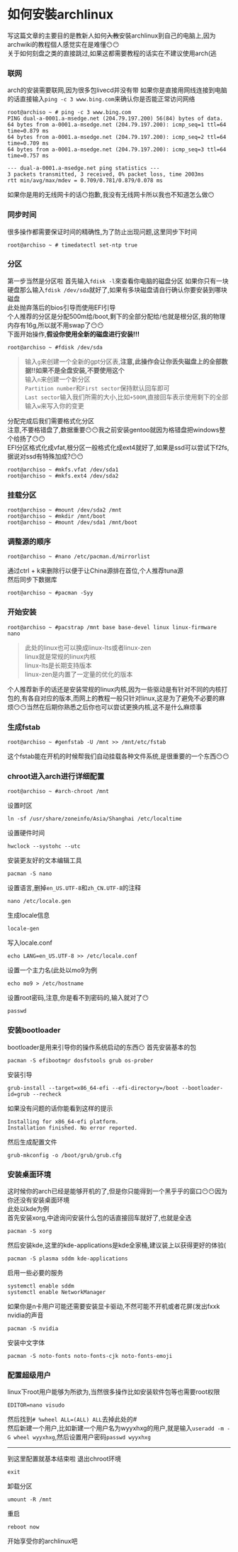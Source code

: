 # 如何安裝archlinux
写这篇文章的主要目的是教新人如何~~入教~~安裝archlinux到自己的电脑上,因为archwiki的教程個人感觉实在是难懂😶😶  
关于如何刻盘之类的直接跳过,如果这都需要教程的话实在不建议使用arch(逃  
### 联网
arch的安装需要联网,因为很多包livecd并没有带
如果你是直接用网线连接到电脑的话直接输入`ping -c 3 www.bing.com`来确认你是否能正常访问网络  
```
root@archiso ~ # ping -c 3 www.bing.com
PING dual-a-0001.a-msedge.net (204.79.197.200) 56(84) bytes of data.
64 bytes from a-0001.a-msedge.net (204.79.197.200): icmp_seq=1 ttl=64 time=0.879 ms
64 bytes from a-0001.a-msedge.net (204.79.197.200): icmp_seq=2 ttl=64 time=0.709 ms
64 bytes from a-0001.a-msedge.net (204.79.197.200): icmp_seq=3 ttl=64 time=0.757 ms

--- dual-a-0001.a-msedge.net ping statistics ---
3 packets transmitted, 3 received, 0% packet loss, time 2003ms
rtt min/avg/max/mdev = 0.709/0.781/0.879/0.078 ms
```
如果你是用的无线网卡的话😶抱歉,我没有无线网卡所以我也不知道怎么做😶  
### 同步时间
很多操作都需要保证时间的精确性,为了防止出现问题,这里同步下时间  
```
root@archiso ~ # timedatectl set-ntp true
```
### 分区
第一步当然是分区啦
首先输入`fdisk -l`來查看你电脑的磁盘分区
如果你只有一块硬盘那么输入`fdisk /dev/sda`就好了,如果有多块磁盘请自行确认你要安装到哪块磁盘  
此处抛弃落后的bios引导而使用EFI引导  
个人推荐的分区是分配500m给/boot,剩下的全部分配给/也就是根分区,我的物理内存有16g,所以就不用swap了😶😶  
下面开始操作,**假设你使用全新的磁盘进行安装!!!**  
```
root@archiso ~ #fdisk /dev/sda 

```
> 输入`g`来创建一个全新的gpt分区表,**注意,此操作会让你丢失磁盘上的全部数据!!如果不是全盘安装,不要使用这个**  
输入`n`来创建一个新分区  
`Partition number`和`First sector`保持默认回车即可  
`Last sector`输入我们所需的大小,比如`+500M`,直接回车表示使用剩下的全部  
输入`w`来写入你的变更  

分配完成后我们需要格式化分区  
注意,不要格错盘了,数据重要😶😶我之前安装gentoo就因为格错盘把windows整个给扬了😶😶  
EFI分区格式化成vfat,根分区一般格式化成ext4就好了,如果是ssd可以尝试下f2fs,据说对ssd有特殊加成?😶😶
```
root@archiso ~ #mkfs.vfat /dev/sda1
root@archiso ~ #mkfs.ext4 /dev/sda2
```
### 挂载分区  
```
root@archiso ~ #mount /dev/sda2 /mnt 
root@archiso ~ #mkdir /mnt/boot
root@archiso ~ #mount /dev/sda1 /mnt/boot
```
### 调整源的顺序
```
root@archiso ~ #nano /etc/pacman.d/mirrorlist
```
通过ctrl + k来删除行以便于让China源排在首位,个人推荐tuna源  
然后同步下数据库
```
root@archiso ~ #pacman -Syy
```
### 开始安装  
```
root@archiso ~ #pacstrap /mnt base base-devel linux linux-firmware nano
```
> 此处的linux也可以换成linux-lts或者linux-zen  
linux就是常规的linux内核  
linux-lts是长期支持版本  
linux-zen是内置了一定量的优化的版本  

个人推荐新手的话还是安装常规的linux内核,因为一些驱动是有针对不同的内核打包的,有各自对应的版本,而网上的教程一般只针对linux,这是为了避免不必要的麻烦😶😶当然在后期你熟悉之后你也可以尝试更换内核,这不是什么麻烦事  
### 生成fstab
```
root@archiso ~ #genfstab -U /mnt >> /mnt/etc/fstab
```
这个fstab能在开机的时候帮我们自动挂载各种文件系统,是很重要的一个东西😶😶  
### chroot进入arch进行详细配置
```
root@archiso ~ #arch-chroot /mnt
```
设置时区
```
ln -sf /usr/share/zoneinfo/Asia/Shanghai /etc/localtime
```
设置硬件时间
```
hwclock --systohc --utc
```
安装更友好的文本编辑工具
```
pacman -S nano
```
设置语言,删掉`en_US.UTF-8`和`zh_CN.UTF-8`的注释
```
nano /etc/locale.gen
```
生成locale信息
```
locale-gen
```
写入locale.conf
```
echo LANG=en_US.UTF-8 >> /etc/locale.conf
```
设置一个主力名(此处以mo9为例
```
echo mo9 > /etc/hostname
```
设置root密码,注意,你是看不到密码的,输入就对了😶
```
passwd
```
### 安装bootloader
bootloader是用来引导你的操作系统启动的东西😶
首先安装基本的包
```
pacman -S efibootmgr dosfstools grub os-prober
```
安装引导
```
grub-install --target=x86_64-efi --efi-directory=/boot --bootloader-id=grub --recheck
```
如果没有问题的话你能看到这样的提示  
```
Installing for x86_64-efi platform.
Installation finished. No error reported.
```
然后生成配置文件
```
grub-mkconfig -o /boot/grub/grub.cfg
```
### 安装桌面环境
这时候你的arch已经是能够开机的了,但是你只能得到一个黑乎乎的窗口😶😶因为你还没有安装桌面环境  
此处以kde为例  
首先安装xorg,中途询问安装什么包的话直接回车就好了,也就是全选  
```
pacman -S xorg
```
然后安装kde,这里的kde-applications是kde全家桶,建议装上以获得更好的体验(
```
pacman -S plasma sddm kde-applications
```
启用一些必要的服务
```
systemctl enable sddm
systemctl enable NetworkManager
```
如果你是n卡用户可能还需要安装显卡驱动,不然可能不开机或者花屏(发出fxxk nvidia的声音  
```
pacman -S nvidia
```
安装中文字体  
```
pacman -S noto-fonts noto-fonts-cjk noto-fonts-emoji
```
### 配置超级用户
linux下root用户能够为所欲为,当然很多操作比如安装软件包等也需要root权限
```
EDITOR=nano visudo
```
然后找到`# %wheel ALL=(ALL) ALL`去掉此处的#  
然后新建一个用户,比如新建一个用户名为wyyxhxg的用户,就是输入`useradd -m -G wheel wyyxhxg`,然后设置用户密码`passwd wyyxhxg`  

----
到这里配置就基本结束啦
退出chroot环境
```
exit
```
卸载分区
```
umount -R /mnt
```
重启
```
reboot now
```
开始享受你的archlinux吧
